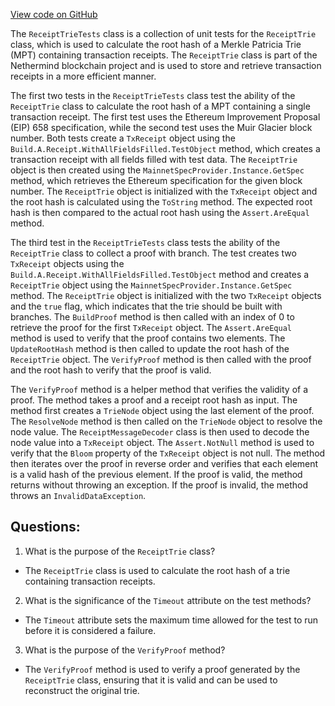 [View code on GitHub](https://github.com/nethermindeth/nethermind/Nethermind.Blockchain.Test/Proofs/ReceiptTrieTests.cs)

The `ReceiptTrieTests` class is a collection of unit tests for the `ReceiptTrie` class, which is used to calculate the root hash of a Merkle Patricia Trie (MPT) containing transaction receipts. The `ReceiptTrie` class is part of the Nethermind blockchain project and is used to store and retrieve transaction receipts in a more efficient manner.

The first two tests in the `ReceiptTrieTests` class test the ability of the `ReceiptTrie` class to calculate the root hash of a MPT containing a single transaction receipt. The first test uses the Ethereum Improvement Proposal (EIP) 658 specification, while the second test uses the Muir Glacier block number. Both tests create a `TxReceipt` object using the `Build.A.Receipt.WithAllFieldsFilled.TestObject` method, which creates a transaction receipt with all fields filled with test data. The `ReceiptTrie` object is then created using the `MainnetSpecProvider.Instance.GetSpec` method, which retrieves the Ethereum specification for the given block number. The `ReceiptTrie` object is initialized with the `TxReceipt` object and the root hash is calculated using the `ToString` method. The expected root hash is then compared to the actual root hash using the `Assert.AreEqual` method.

The third test in the `ReceiptTrieTests` class tests the ability of the `ReceiptTrie` class to collect a proof with branch. The test creates two `TxReceipt` objects using the `Build.A.Receipt.WithAllFieldsFilled.TestObject` method and creates a `ReceiptTrie` object using the `MainnetSpecProvider.Instance.GetSpec` method. The `ReceiptTrie` object is initialized with the two `TxReceipt` objects and the `true` flag, which indicates that the trie should be built with branches. The `BuildProof` method is then called with an index of 0 to retrieve the proof for the first `TxReceipt` object. The `Assert.AreEqual` method is used to verify that the proof contains two elements. The `UpdateRootHash` method is then called to update the root hash of the `ReceiptTrie` object. The `VerifyProof` method is then called with the proof and the root hash to verify that the proof is valid.

The `VerifyProof` method is a helper method that verifies the validity of a proof. The method takes a proof and a receipt root hash as input. The method first creates a `TrieNode` object using the last element of the proof. The `ResolveNode` method is then called on the `TrieNode` object to resolve the node value. The `ReceiptMessageDecoder` class is then used to decode the node value into a `TxReceipt` object. The `Assert.NotNull` method is used to verify that the `Bloom` property of the `TxReceipt` object is not null. The method then iterates over the proof in reverse order and verifies that each element is a valid hash of the previous element. If the proof is valid, the method returns without throwing an exception. If the proof is invalid, the method throws an `InvalidDataException`.
## Questions: 
 1. What is the purpose of the `ReceiptTrie` class?
- The `ReceiptTrie` class is used to calculate the root hash of a trie containing transaction receipts.

2. What is the significance of the `Timeout` attribute on the test methods?
- The `Timeout` attribute sets the maximum time allowed for the test to run before it is considered a failure.

3. What is the purpose of the `VerifyProof` method?
- The `VerifyProof` method is used to verify a proof generated by the `ReceiptTrie` class, ensuring that it is valid and can be used to reconstruct the original trie.